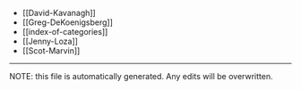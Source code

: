 * [[David-Kavanagh]]
* [[Greg-DeKoenigsberg]]
* [[index-of-categories]]
* [[Jenny-Loza]]
* [[Scot-Marvin]]


*****
NOTE: this file is automatically generated. Any edits will be overwritten.
